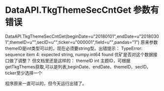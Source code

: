 # DataAPI.TkgThemeSecCntGet 参数有错误

DataAPI.TkgThemeSecCntGet(beginDate=u"20180101",endDate=u"20180301",themeID=u"",secID=u"",ticker=u"000001",field=u"",pandas="1") 
原来参数themeID是int类型可以的，现在必须要string型。出错提示：
TypeError: sequence item 4: expected string, numpy.int64 found
优矿是否对这个数据接口做了调整？
但文档里还是这样的：
themeID 	int 	主题ID，可根据getTkgThemes获取,可以是列表,beginDate、endDate、themeID、secID、ticker至少选择一个

程序原来一直可以的，但今天运行出错了。